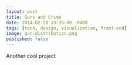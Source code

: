 ```yaml
---
layout: post
title: Guns and Crime
date: 2014-02-20 13:35:00 -0400
tags: [tech, design, visualization, front-end]
image: gun-distribution.png
published: false
---
```

Another cool project
